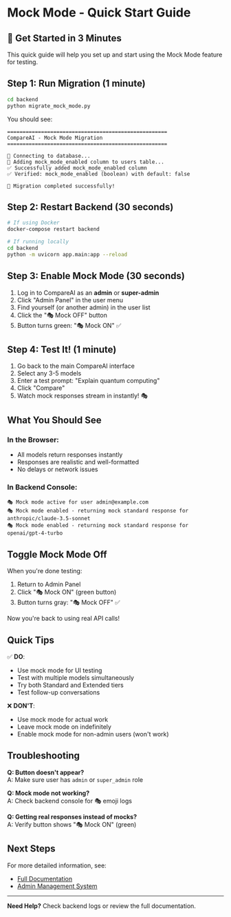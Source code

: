 # Mock Mode - Quick Start Guide

## 🚀 Get Started in 3 Minutes

This quick guide will help you set up and start using the Mock Mode feature for testing.

## Step 1: Run Migration (1 minute)

```bash
cd backend
python migrate_mock_mode.py
```

You should see:
```
====================================================
CompareAI - Mock Mode Migration
====================================================

🔗 Connecting to database...
📝 Adding mock_mode_enabled column to users table...
✅ Successfully added mock_mode_enabled column
✅ Verified: mock_mode_enabled (boolean) with default: false

🎉 Migration completed successfully!
```

## Step 2: Restart Backend (30 seconds)

```bash
# If using Docker
docker-compose restart backend

# If running locally
cd backend
python -m uvicorn app.main:app --reload
```

## Step 3: Enable Mock Mode (30 seconds)

1. Log in to CompareAI as an **admin** or **super-admin**
2. Click "Admin Panel" in the user menu
3. Find yourself (or another admin) in the user list
4. Click the "🎭 Mock OFF" button
5. Button turns green: "🎭 Mock ON" ✅

## Step 4: Test It! (1 minute)

1. Go back to the main CompareAI interface
2. Select any 3-5 models
3. Enter a test prompt: "Explain quantum computing"
4. Click "Compare"
5. Watch mock responses stream in instantly! 🎭

## What You Should See

### In the Browser:
- All models return responses instantly
- Responses are realistic and well-formatted
- No delays or network issues

### In Backend Console:
```
🎭 Mock mode active for user admin@example.com
🎭 Mock mode enabled - returning mock standard response for anthropic/claude-3.5-sonnet
🎭 Mock mode enabled - returning mock standard response for openai/gpt-4-turbo
```

## Toggle Mock Mode Off

When you're done testing:
1. Return to Admin Panel
2. Click "🎭 Mock ON" (green button)
3. Button turns gray: "🎭 Mock OFF" ✅

Now you're back to using real API calls!

## Quick Tips

✅ **DO**:
- Use mock mode for UI testing
- Test with multiple models simultaneously
- Try both Standard and Extended tiers
- Test follow-up conversations

❌ **DON'T**:
- Use mock mode for actual work
- Leave mock mode on indefinitely
- Enable mock mode for non-admin users (won't work)

## Troubleshooting

**Q: Button doesn't appear?**  
A: Make sure user has `admin` or `super_admin` role

**Q: Mock mode not working?**  
A: Check backend console for 🎭 emoji logs

**Q: Getting real responses instead of mocks?**  
A: Verify button shows "🎭 Mock ON" (green)

## Next Steps

For more detailed information, see:
- [Full Documentation](MOCK_MODE_TESTING.md)
- [Admin Management System](ADMIN_MANAGEMENT_SYSTEM.md)

---

**Need Help?** Check backend logs or review the full documentation.

